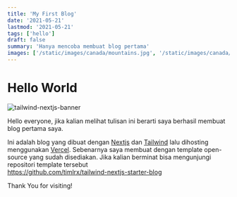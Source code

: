 ```yaml
---
title: 'My First Blog'
date: '2021-05-21'
lastmod: '2021-05-21'
tags: ['hello']
draft: false
summary: 'Hanya mencoba membuat blog pertama'
images: ['/static/images/canada/mountains.jpg', '/static/images/canada/toronto.jpg']
---
```


# Hello World

![tailwind-nextjs-banner](/static/images/twitter-card.png)

Hello everyone, jika kalian melihat tulisan ini berarti saya berhasil membuat blog pertama saya.

Ini adalah blog yang dibuat dengan [Nextjs](https://nextjs.org/) dan [Tailwind](https://tailwindcss.com/) lalu dihosting menggunakan [Vercel](http://vercel.com). Sebenarnya saya membuat dengan template open-source yang sudah disediakan. Jika kalian berminat bisa mengunjungi repositori template tersebut  
https://github.com/timlrx/tailwind-nextjs-starter-blog

Thank You for visiting!
